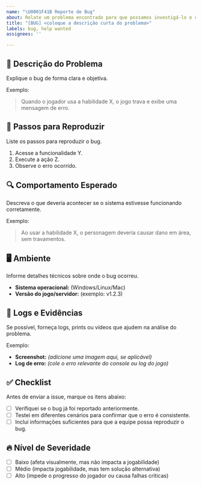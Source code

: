 ```yaml
---
name: "\U0001F41B Reporte de Bug"
about: Relate um problema encontrado para que possamos investigá-lo e corrigi-lo.
title: "[BUG] <coloque a descrição curta do problema>"
labels: bug, help wanted
assignees: ''

---
```


## 📌 Descrição do Problema  
Explique o bug de forma clara e objetiva.  

Exemplo:  
> Quando o jogador usa a habilidade X, o jogo trava e exibe uma mensagem de erro.

## 🎯 Passos para Reproduzir  
Liste os passos para reproduzir o bug.  

1. Acesse a funcionalidade Y.  
2. Execute a ação Z.  
3. Observe o erro ocorrido.  

## 🔍 Comportamento Esperado  
Descreva o que deveria acontecer se o sistema estivesse funcionando corretamente.  

Exemplo:  
> Ao usar a habilidade X, o personagem deveria causar dano em área, sem travamentos.

## 🖥️ Ambiente  
Informe detalhes técnicos sobre onde o bug ocorreu.  

- **Sistema operacional:** (Windows/Linux/Mac)  
- **Versão do jogo/servidor:** (exemplo: v1.2.3)  

## 📜 Logs e Evidências  
Se possível, forneça logs, prints ou vídeos que ajudem na análise do problema.  

Exemplo:  
- **Screenshot:** *(adicione uma imagem aqui, se aplicável)*  
- **Log de erro:** *(cole o erro relevante do console ou log do jogo)*  

## ✅ Checklist  
Antes de enviar a issue, marque os itens abaixo:  
- [ ] Verifiquei se o bug já foi reportado anteriormente.  
- [ ] Testei em diferentes cenários para confirmar que o erro é consistente.  
- [ ] Incluí informações suficientes para que a equipe possa reproduzir o bug.  

## 🔥 Nível de Severidade  
- [ ] Baixo (afeta visualmente, mas não impacta a jogabilidade)  
- [ ] Médio (impacta jogabilidade, mas tem solução alternativa)  
- [ ] Alto (impede o progresso do jogador ou causa falhas críticas)
